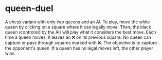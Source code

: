 # queen-duel
A chess variant with only two queens and an AI.
To play, move the white queen by clicking on a square where it can legally move. Then, the black queen (controlled by the AI) will play what it considers the best move.
Each time a queen moves, it leaves an ❌ on its previous square. No queen can capture or pass through squares marked with ❌.
The objective is to capture the opponent's queen. If a queen has no legal moves left, the other player wins.
